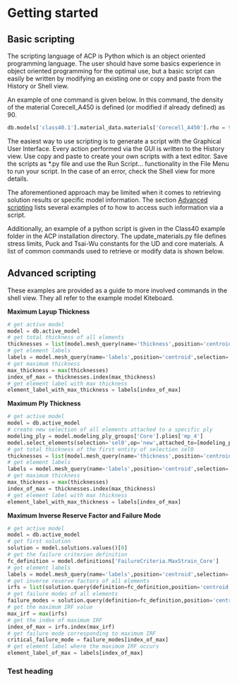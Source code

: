 # Getting started

<a id="basic-scripting"></a>

## Basic scripting

The scripting language of ACP is Python which is an object oriented programming language. The user should have some
basics experience in object oriented programming for the optimal use, but a basic script can easily be written by modifying an existing one or
copy and paste from the History or Shell view.

An example of one command is given below. In this command, the density of the material Corecell_A450 is defined (or modified if already defined) as 90.

```python
db.models['class40.1'].material_data.materials['Corecell_A450'].rho = 90.0
```

The easiest way to use scripting is to generate a script with the Graphical User Interface. Every action performed via the GUI is written to the
History view. Use copy and paste to create your own scripts with a text editor. Save the scripts as \*.py file and use the Run Script…
functionality in the File Menu to run your script. In the case of an error, check the Shell view for more details.

The aforementioned approach may be limited when it comes to retrieving solution results or specific model information.
The section [Advanced scripting](#advanced-python-code) lists several examples of to how to access such information via a script.

Additionally, an example of a python script is given in the Class40 example folder in the ACP installation directory. The update_materials.py file defines
stress limits, Puck and Tsai-Wu constants for the UD and core materials. A list of common commands used to retrieve or modify data is shown below.

<a id="advanced-python-code"></a>

<a id="advanced-scripting"></a>

## Advanced scripting

These examples are provided as a guide to more involved commands in the shell view. They all refer to the example model Kiteboard.

**Maximum Layup Thickness**

```python
# get active model
model = db.active_model
# get total thickness of all elements
thicknesses = list(model.mesh_query(name='thickness',position='centroid',selection='all'))
# get element labels
labels = model.mesh_query(name='labels',position='centroid',selection='all')
# get maximum thickness
max_thickness = max(thicknesses)
index_of_max = thicknesses.index(max_thickness)
# get element label with max thickness
element_label_with_max_thickness = labels[index_of_max]
```

**Maximum Ply Thickness**

```python
# get active model
model = db.active_model
# create new selection of all elements attached to a specific ply
modeling_ply = model.modeling_ply_groups['Core'].plies['mp_4']
model.select_elements(selection='sel0',op='new',attached_to=[modeling_ply])
# get total thickness of the first entity of selection sel0
thicknesses = list(model.mesh_query(name='thickness',position='centroid',selection='sel0', entities=[modeling_ply])[0])
# get element labels
labels = model.mesh_query(name='labels',position='centroid',selection='sel0')
# get maximum thickness
max_thickness = max(thicknesses)
index_of_max = thicknesses.index(max_thickness)
# get element label with max thickness
element_label_with_max_thickness = labels[index_of_max]
```

**Maximum Inverse Reserve Factor and Failure Mode**

```python
# get active model
model = db.active_model
# get first solution
solution = model.solutions.values()[0]
# get the failure criterion definition
fc_definition = model.definitions['FailureCriteria.MaxStrain_Core']
# get element labels
labels = model.mesh_query(name='labels',position='centroid',selection='all')
# get inverse reserve factors of all elements
irfs = list(solution.query(definition=fc_definition,position='centroid',selection='all',component='irf'))
# get failure modes of all elements
failure_modes = solution.query(definition=fc_definition,position='centroid',selection='all',component='fm')
# get the maximum IRF value
max_irf = max(irfs)
# get the index of maximum IRF
index_of_max = irfs.index(max_irf)
# get failure mode corresponding to maximum IRF
critical_failure_mode = failure_modes[index_of_max]
# get element label where the maximum IRF occurs
element_label_of_max = labels[index_of_max]
```


### Test heading
